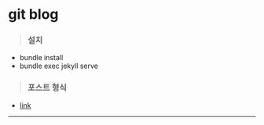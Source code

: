 # git blog

> ### 설치

- bundle install
- bundle exec jekyll serve

> ### 포스트 형식

- [link](https://ansohxxn.github.io/blog/posting/)

---
